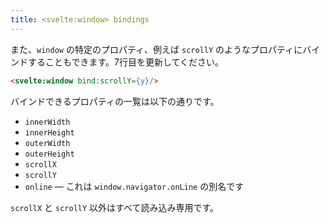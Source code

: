```yaml
---
title: <svelte:window> bindings
---
```


また、`window` の特定のプロパティ、例えば `scrollY` のようなプロパティにバインドすることもできます。7行目を更新してください。

```html
<svelte:window bind:scrollY={y}/>
```

バインドできるプロパティの一覧は以下の通りです。

* `innerWidth`
* `innerHeight`
* `outerWidth`
* `outerHeight`
* `scrollX`
* `scrollY`
* `online` — これは `window.navigator.onLine` の別名です

`scrollX` と `scrollY` 以外はすべて読み込み専用です。
